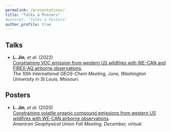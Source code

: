 ```yaml
---
permalink: /presentations/
title: "Talks & Posters"
#excerpt: "Talks & Posters"
author_profile: true
---
```


## Talks
- **L. Jin**, *et al.* (2022) <br>
  [Constraining VOC emission from western US wildfires with WE-CAN and FIREX-AQ airborne observations](https://github.com/jinlx/jinlx.github.io/blob/master/files/IGC10_JIN.pdf). <br>
  *The 10th International GEOS-Chem Meeting, June, Washington University in St Louis, Missouri*.
  
## Posters
- **L. Jin**, *et al.* (2020) <br>
  [Constraining volatile organic compound emissions from western US wildfires with WE-CAN airborne observations](https://agu.confex.com/agu/fm20/meetingapp.cgi/Paper/765397). <br>
  *American Geophysical Union Fall Meeting, December, virtual*.
